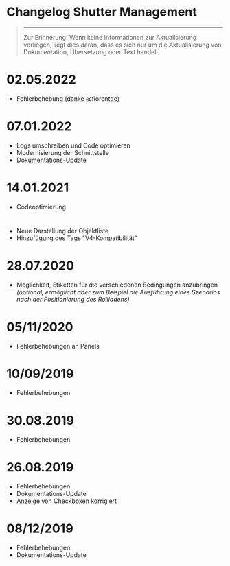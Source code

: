 # Changelog Shutter Management

>****
>
>Zur Erinnerung: Wenn keine Informationen zur Aktualisierung vorliegen, liegt dies daran, dass es sich nur um die Aktualisierung von Dokumentation, Übersetzung oder Text handelt.

# 02.05.2022

- Fehlerbehebung (danke @florentde)

# 07.01.2022

- Logs umschreiben und Code optimieren
- Modernisierung der Schnittstelle
- Dokumentations-Update

# 14.01.2021

- Codeoptimierung

# 

- Neue Darstellung der Objektliste
- Hinzufügung des Tags "V4-Kompatibilität"

# 28.07.2020

- Möglichkeit, Etiketten für die verschiedenen Bedingungen anzubringen *(optional, ermöglicht aber zum Beispiel die Ausführung eines Szenarios nach der Positionierung des Rollladens)*

# 05/11/2020

- Fehlerbehebungen an Panels

# 10/09/2019

- Fehlerbehebungen

# 30.08.2019

- Fehlerbehebungen

# 26.08.2019

- Fehlerbehebungen
- Dokumentations-Update
- Anzeige von Checkboxen korrigiert

# 08/12/2019

- Fehlerbehebungen
- Dokumentations-Update
